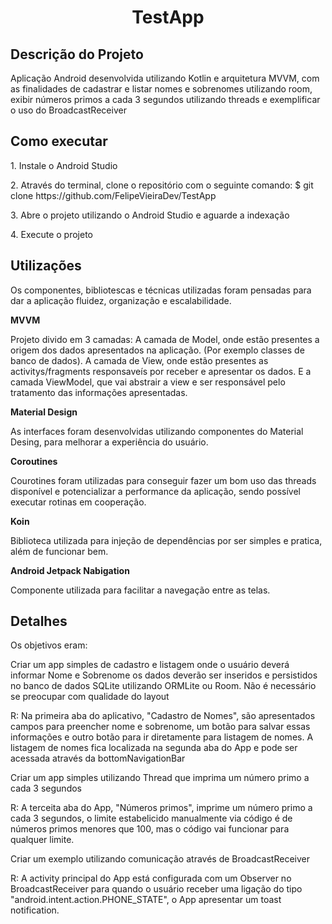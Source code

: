 <h1 align="center">TestApp</h1>


<h2 ">Descrição do Projeto</h2>
<p>Aplicação Android desenvolvida utilizando Kotlin e arquitetura MVVM, com as finalidades de cadastrar e listar nomes e sobrenomes utilizando room, exibir números primos a cada 3 segundos utilizando threads e exemplificar o uso do BroadcastReceiver</p>

<h2 ">Como executar</h2>
<p>1. Instale o Android Studio</p>
<p>2. Através do terminal, clone o repositório com o seguinte comando:
$ git clone https://github.com/FelipeVieiraDev/TestApp</p>
<p>3. Abre o projeto utilizando o Android Studio e aguarde a indexação</p>
<p>4. Execute o projeto</p>


<h2>Utilizações</h2>

Os componentes, bibliotescas e técnicas utilizadas foram pensadas para dar a aplicação fluidez, organização e escalabilidade.

<b>MVVM</b>

Projeto divido em 3 camadas:
A camada de Model, onde estão presentes a origem dos dados apresentados na aplicação. (Por exemplo classes de banco de dados).
A camada de View, onde estão presentes as activitys/fragments responsaveís por receber e apresentar os dados.
E a camada ViewModel, que vai abstrair a view e ser responsável pelo tratamento das informações apresentadas.

<b>Material Design</b>

As interfaces foram desenvolvidas utilizando componentes do Material Desing, para melhorar a experiência do usuário.

<b>Coroutines</b>

Courotines foram utilizadas para conseguir fazer um bom uso das threads disponível e potencializar a performance da aplicação, sendo possível executar rotinas em cooperação.

<b>Koin</b>

Biblioteca utilizada para injeção de dependências por ser simples e pratica, além de funcionar bem.

<b>Android Jetpack Nabigation</b>

Componente utilizada para facilitar a navegação entre as telas.

<h2>Detalhes</h2>

Os objetivos eram: 

<p>Criar um app simples de cadastro e listagem onde o usuário deverá informar Nome e Sobrenome
os dados deverão ser inseridos e persistidos no banco de dados SQLite utilizando ORMLite ou
Room. Não é necessário se preocupar com qualidade do layout</p>

R: Na primeira aba do aplicativo, "Cadastro de Nomes", são apresentados campos para preencher nome e sobrenome, um botão para salvar essas informações e outro botão para ir diretamente para listagem de nomes.
A listagem de nomes fica localizada na segunda aba do App e pode ser acessada através da bottomNavigationBar

<p>Criar um app simples utilizando Thread que imprima um número primo a cada 3 segundos  </p>

R: A terceita aba do App, "Números primos", imprime um número primo a cada 3 segundos, o limite estabelicido manualmente via código é de números primos menores que 100, mas o código vai funcionar para qualquer limite.

<p>Criar um exemplo utilizando comunicação através de BroadcastReceiver </p>

R: A activity principal do App está configurada com um Observer no BroadcastReceiver para quando o usuário receber uma ligação do tipo "android.intent.action.PHONE_STATE", o App apresentar um toast notification.
